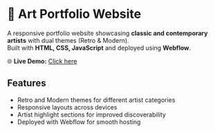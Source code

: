 # 🎨 Art Portfolio Website

A responsive portfolio website showcasing **classic and contemporary artists** with dual themes (Retro & Modern).  
Built with **HTML, CSS, JavaScript** and deployed using **Webflow**.

🌐 **Live Demo:** [Click here](https://thearthive.webflow.io/)

## Features
- Retro and Modern themes for different artist categories
- Responsive layouts across devices
- Artist highlight sections for improved discoverability
- Deployed with Webflow for smooth hosting

